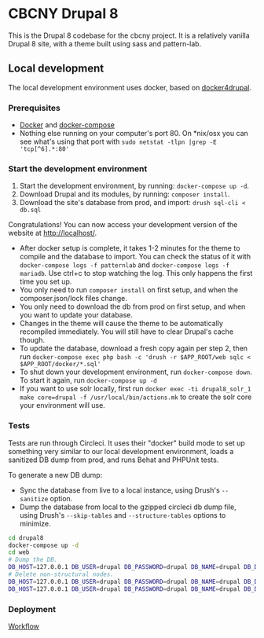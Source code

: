 # CBCNY Drupal 8

This is the Drupal 8 codebase for the cbcny project. It is a relatively vanilla Drupal 8 site, with a theme built using sass and pattern-lab. 

## Local development

The local development environment uses docker, based on [docker4drupal](http://docs.docker4drupal.org/en/latest/).

### Prerequisites

* [Docker](https://docker.com) and [docker-compose](https://docs.docker.com/compose/install/)
* Nothing else running on your computer's port 80. On *nix/osx you can see what's using that port with `sudo netstat -tlpn |grep -E 'tcp[^6].*:80'`

### Start the development environment

1) Start the development environment, by running: `docker-compose up -d`.
2) Download Drupal and its modules, by running: `composer install`.
3) Download the site's database from prod, and import: `drush sql-cli < db.sql`

Congratulations! You can now access your development version of the website at [http://localhost/](http://localhost/).

* After docker setup is complete, it takes 1-2 minutes for the theme to compile and the database to import. You can check the status of it with `docker-compose logs -f patternlab` and `docker-compose logs -f mariadb`. Use ctrl+c to stop watching the log. This only happens the first time you set up.
* You only need to run `composer install` on first setup, and when the composer.json/lock files change.
* You only need to download the db from prod on first setup, and when you want to update your database. 
* Changes in the theme will cause the theme to be automatically recompiled immediately. You will still have to clear Drupal's cache though.
* To update the database, download a fresh copy again per step 2, then run `docker-compose exec php bash -c 'drush -r $APP_ROOT/web sqlc < $APP_ROOT/docker/*.sql'`
* To shut down your development environment, run `docker-compose down`. To start it again, run `docker-compose up -d`
* If you want to use solr locally, first run `docker exec -ti drupal8_solr_1 make core=drupal -f /usr/local/bin/actions.mk` to create the solr core your environment will use.

### Tests

Tests are run through Circleci. It uses their "docker" build mode to set up something very similar to our local development environment, loads a sanitized DB dump from prod, and runs Behat and PHPUnit tests.

To generate a new DB dump: 

* Sync the database from live to a local instance, using Drush's `--sanitize` option.
* Dump the database from local to the gzipped circleci db dump file, using Drush's `--skip-tables` and `--structure-tables` options to minimize.
```bash
cd drupal8
docker-compose up -d
cd web
# Dump the DB.
DB_HOST=127.0.0.1 DB_USER=drupal DB_PASSWORD=drupal DB_NAME=drupal DB_DRIVER=mysql drush sql-sync @cbcny-org-drupal-8.master--app @self --sanitize
# Delete non-structural nodes.
DB_HOST=127.0.0.1 DB_USER=drupal DB_PASSWORD=drupal DB_NAME=drupal DB_DRIVER=mysql drush en -y drush_delete
DB_HOST=127.0.0.1 DB_USER=drupal DB_PASSWORD=drupal DB_NAME=drupal DB_DRIVER=mysql drush sql-dump --skip-tables-key=common --structure-tables-key=common --gzip --result-file=../../.circleci/circleci.sql
``` 

### Deployment

[Workflow](https://docs.google.com/document/d/1o8am6oKD34FNFce07AnlLTcfXIsk6OQzhEi3Is1HQG8)
